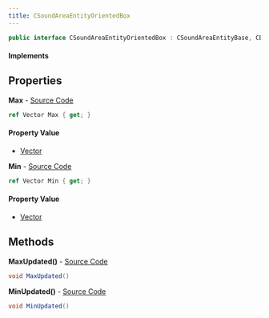 ```yaml
---
title: CSoundAreaEntityOrientedBox
---
```


```csharp
public interface CSoundAreaEntityOrientedBox : CSoundAreaEntityBase, CBaseEntity, CEntityInstance, ISchemaClass<CEntityInstance>, ISchemaClass<CBaseEntity>, ISchemaClass<CSoundAreaEntityBase>, ISchemaClass<CSoundAreaEntityOrientedBox>, ISchemaField, ISchemaClass, INativeHandle
```

#### Implements

## Properties

**Max** - [Source Code](https://github.com/swiftly-solution/swiftlys2/blob/master/managed/src/SwiftlyS2.Generated/Schemas/Interfaces/CSoundAreaEntityOrientedBox.cs#L18)

```csharp
ref Vector Max { get; }
```

#### Property Value

- [Vector](/docs/api/shared/natives/vector)

**Min** - [Source Code](https://github.com/swiftly-solution/swiftlys2/blob/master/managed/src/SwiftlyS2.Generated/Schemas/Interfaces/CSoundAreaEntityOrientedBox.cs#L16)

```csharp
ref Vector Min { get; }
```

#### Property Value

- [Vector](/docs/api/shared/natives/vector)

## Methods

**MaxUpdated()** - [Source Code](https://github.com/swiftly-solution/swiftlys2/blob/master/managed/src/SwiftlyS2.Generated/Schemas/Interfaces/CSoundAreaEntityOrientedBox.cs#L21)

```csharp
void MaxUpdated()
```

**MinUpdated()** - [Source Code](https://github.com/swiftly-solution/swiftlys2/blob/master/managed/src/SwiftlyS2.Generated/Schemas/Interfaces/CSoundAreaEntityOrientedBox.cs#L20)

```csharp
void MinUpdated()
```

